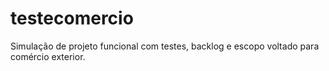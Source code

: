 # testecomercio
Simulação de projeto funcional com testes, backlog e escopo voltado para comércio exterior.

